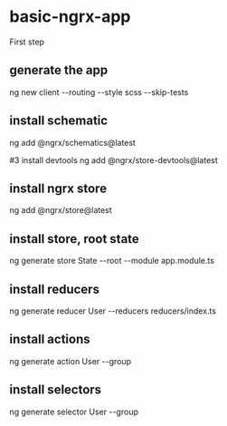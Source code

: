 # basic-ngrx-app
First step
## generate the app
ng new client --routing --style scss --skip-tests
## install schematic
ng add @ngrx/schematics@latest

#3 install devtools
ng add @ngrx/store-devtools@latest

## install ngrx store
ng add @ngrx/store@latest

## install store, root state
 ng generate store State --root --module app.module.ts

 ## install reducers
 ng generate reducer User --reducers reducers/index.ts

 ## install actions
 ng generate action User --group

 ## install selectors
 ng generate selector User --group